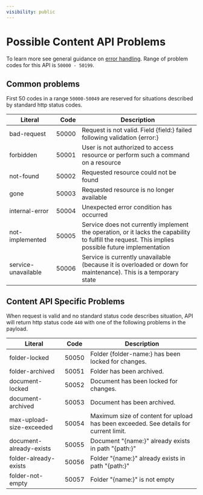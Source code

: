 ```yaml
---
visibility: public
---
```

Possible Content API Problems
=================

To learn more see general guidance on [error handling](common-getstarted.html#error-handling).
Range of problem codes for this API is `50000 - 50199`.

Common problems
---------------

First 50 codes in a range `50000-50049` are reserved for situations described by standard http status codes.

Literal |  Code | Description                                          
------------------------------------ | -----:| ---------------------------------------------------  
bad-request                      | 50000 | Request is not valid. Field {field:} failed following validation {error:}
forbidden                        | 50001 | User is not authorized to access resource or perform such a command on a resource
not-found                        | 50002 | Requested resource could not be found
gone                             | 50003 | Requested resource is no longer available
internal-error                   | 50004 | Unexpected error condition has occurred
not-implemented                  | 50005 | Service does not currently implement the operation, or it lacks the capability to fulfill the request. This implies possible future implementation
service-unavailable              | 50006 | Service is currently unavailable (because it is overloaded or down for maintenance). This is a temporary state

Content API Specific Problems
---------------

When request is valid and no standard status code describes situation, API will return http status code `440` with one of the following problems in the payload.

Literal                    | Code  | Description
---------------------------------|--------|-----------------------------------------
folder-locked             | 50050 | Folder {folder-name:} has been locked for changes.
folder-archived              | 50051 | Folder has been archived.
document-locked              | 50052 | Document has been locked for changes.
document-archived              | 50053 | Document has been archived.
max-upload-size-exceeded       | 50054 | Maximum size of content for upload has been exceeded. See details for current limit.
document-already-exists        | 50055 | Document "{name:}" already exists in path "{path:}"
folder-already-exists        | 50056 | Folder "{name:}" already exists in path "{path:}"
folder-not-empty              | 50057 | Folder "{name:}" is not empty
